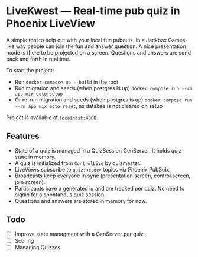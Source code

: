 # LiveKwest — Real-time pub quiz in Phoenix LiveView

A simple tool to help out with your local fun pubquiz. In a Jackbox Games-like way people can join the fun and answer question. A nice presentation mode is there to be projected on a screen.
Questions and answers are send back and forth in realtime.

To start the project:

- Run `docker-compose up --build` in the root
- Run migration and seeds (when postgres is up) `docker compose run --rm app mix ecto.setup`
- Or re-run migration and seeds (when postgres is up) `docker compose run --rm app mix ecto.reset`, as databse is not cleared on setup

Project is available at [`localhost:4000`](http://localhost:4000).

## Features

- State of a quiz is managed in a QuizSession GenServer. It holds quiz state in memory.
- A quiz is initialized from `ControlLive` by quizmaster.
- LiveViews subscribe to `quiz:<code>` topics via Phoenix PubSub.
- Broadcasts keep everyone in sync (presentation screen, control screen, join screen).
- Participants have a generated id and are tracked per quiz. No need to signin for a spontanous quiz session.
- Questions and answers are stored in memory for now.

## Todo

- [ ] Improve state managment with a GenServer per quiz
- [ ] Scoring
- [ ] Managing Quizzes

